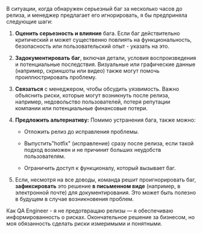 В ситуации, когда обнаружен серьезный баг за несколько часов до релиза, и менеджер предлагает его игнорировать, я бы предприняла следующие шаги:

1. **Оценить серьезность и влияние** бага. Если баг действительно критический и может существенно повлиять на функциональность, безопасность или пользовательский опыт - указать на это.

2. **Задокументировать** **баг**, включая детали, условия воспроизведения и потенциальные последствия. Визуальные или графические данные (например, скриншоты или видео) также могут помочь проиллюстрировать проблему.

3. **Связаться** с менеджером, чтобы обсудить уязвимость. Важно объяснить риски, которые могут возникнуть после релиза, например, недовольство пользователей, потеря репутации компании или потенциальные финансовые потери.

4. **Предложить альтернативу:** Помимо устранения бага, также можно:

   - Отложить релиз до исправления проблемы.

   - Выпустить"hotfix" (исправление) сразу после релиза, если такой подход возможен и не причинит больших неудобств пользователям.

   - Ограничить доступ к функционалу, который вызывает баг.

6. Если, несмотря на все доводы, команда решит проигнорировать баг, **зафиксировать** это решение **в письменном виде** (например, в электронной почте) для документирования. Это может быть полезно в будущем в случае возникновения проблем.

Как QA Engineer - я не предотвращаю релизы — я обеспечиваю информированность о рисках. Окончательное решение за бизнесом, но моя обязанность сделать риски измеримыми и понятными.  
